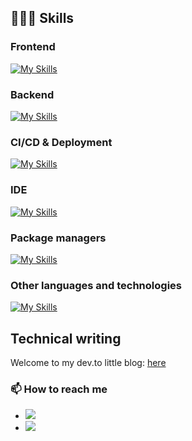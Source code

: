 ## 👨🏻‍💻 Skills

### Frontend
[![My Skills](https://skillicons.dev/icons?i=js,html,css,react,ts,nextjs,svelte,bootstrap,figma,tailwind)](https://skillicons.dev)

### Backend
[![My Skills](https://skillicons.dev/icons?i=nestjs,mongodb,nodejs,postman)](https://skillicons.dev)

### CI/CD & Deployment
[![My Skills](https://skillicons.dev/icons?i=aws,docker,github,vercel)](https://skillicons.dev)

### IDE
[![My Skills](https://skillicons.dev/icons?i=webstorm,vscode)](https://skillicons.dev)

### Package managers
[![My Skills](https://skillicons.dev/icons?i=pnpm,npm,yarn)](https://skillicons.dev)

### Other languages and technologies
[![My Skills](https://skillicons.dev/icons?i=py,solidity,notion)](https://skillicons.dev)

## Technical writing
Welcome to my dev.to little blog: [here](https://www.linkedin.com/in/toritovawebdev/)

### 📫 How to reach me

- [![](https://img.shields.io/badge/LinkedIn-amner-saucedo-sosa-blue?style=social&logo=linkedin)](linkedin.com/in/amner-a-saucedo-sosa-887986170)
- [![](https://img.shields.io/badge/Email-toriatovawebdev@gmail.com-red?style=social&logo=gmail)](mailto:waptoing7@gmail.com)
